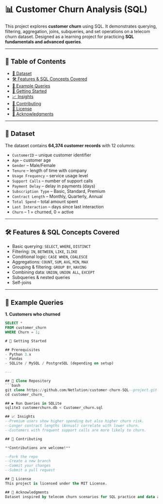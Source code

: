 # 📊 Customer Churn Analysis (SQL)

This project explores **customer churn** using SQL. It demonstrates querying, filtering, aggregation, joins, subqueries, and set operations on a telecom churn dataset. Designed as a learning project for practicing **SQL fundamentals and advanced queries**.

---

## 📑 Table of Contents
- [📂 Dataset](#-dataset)
- [🛠️ Features & SQL Concepts Covered](#️-features--sql-concepts-covered)
- [📘 Example Queries](#-example-queries)
- [🚀 Getting Started](#-getting-started)
- [📈 Insights](#-insights)
- [🤝 Contributing](#-contributing)
- [📜 License](#-license)
- [🙌 Acknowledgments](#-acknowledgments)

---

## 📂 Dataset
The dataset contains **64,374 customer records** with 12 columns:

- `CustomerID` – unique customer identifier  
- `Age` – customer age  
- `Gender` – Male/Female  
- `Tenure` – length of time with company  
- `Usage Frequency` – service usage level  
- `Support Calls` – number of support calls  
- `Payment Delay` – delay in payments (days)  
- `Subscription Type` – Basic, Standard, Premium  
- `Contract Length` – Monthly, Quarterly, Annual  
- `Total Spend` – total amount spent  
- `Last Interaction` – days since last interaction  
- `Churn` – 1 = churned, 0 = active  

---

## 🛠️ Features & SQL Concepts Covered
- Basic querying: `SELECT`, `WHERE`, `DISTINCT`  
- Filtering: `IN`, `BETWEEN`, `LIKE`, `ILIKE`  
- Conditional logic: `CASE WHEN`, `COALESCE`  
- Aggregations: `COUNT`, `SUM`, `AVG`, `MIN`, `MAX`  
- Grouping & filtering: `GROUP BY`, `HAVING`  
- Combining data: `UNION`, `UNION ALL`, `EXCEPT`  
- Subqueries & nested queries  
- Self-joins  

---

## 📘 Example Queries

**1. Customers who churned**
```sql
SELECT * 
FROM customer_churn 
WHERE Churn = 1;

# 🚀 Getting Started

## Prerequisites
- Python 3.x  
- Pandas  
- SQLite / MySQL / PostgreSQL (depending on setup)  

---

## 📂 Clone Repository
```bash
git clone https://github.com/Netlution/customer-churn-SQL--project.git
cd customer_churn_

## ▶️ Run Queries in SQLite 
sqlite3 customerchurn.db < Customer_churn.sql

## 📈 Insights
--Premium users show higher spending but also higher churn risk.
--Longer contract lengths (Annual) correlate with lower churn.
--Customers with frequent support calls are more likely to churn.

## 🤝 Contributing

**Contributions are welcome!**

--Fork the repo
--Create a new branch
--Commit your changes
--Submit a pull request

## 📜 License
This project is licensed under the MIT License.

## 🙌 Acknowledgments
Dataset inspired by telecom churn scenarios for SQL practice and data analysis learning.
